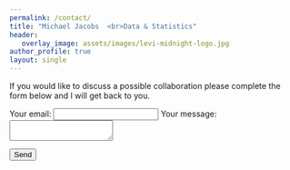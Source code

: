 ```yaml
---
permalink: /contact/
title: "Michael Jacobs  <br>Data & Statistics"
header: 
   overlay_image: assets/images/levi-midnight-logo.jpg
author_profile: true
layout: single
---
```


If you would like to discuss a possible collaboration please complete the form below and I will get back to you.


<form
  action="https://formspree.io/mjvpkynv"
  method="POST"
>
  <label>
    Your email:
    <input type="text" name="_replyto">
  </label>
  <label>
    Your message:
    <textarea name="message"></textarea>
  </label>

  <!-- your other form fields go here -->

  <button type="submit">Send</button>
</form>
